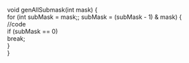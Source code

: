 void genAllSubmask(int mask) {  
    for (int subMask = mask;; subMask = (subMask - 1) & mask) {  
//code  
        if (subMask == 0)  
            break;  
    }  
}